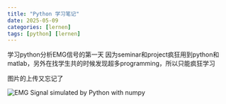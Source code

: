 ```yaml
---
title: "Python 学习笔记"
date: 2025-05-09
categories: [lernen]
tags: [python] [lernen]
---
```



学习python分析EMG信号的第一天
因为seminar和project疯狂用到python和matlab，另外在找学生共的时候发现超多programming，所以只能疯狂学习

图片的上传又忘记了


![EMG Signal simulated by Python with numpy](https://cdn.jsdelivr.net/gh/idadayi/Blogimage@main/Markdownfig2.png)


